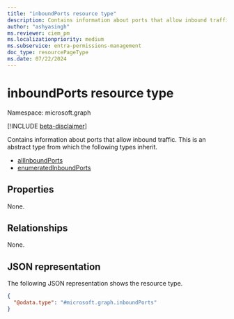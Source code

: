 ```yaml
---
title: "inboundPorts resource type"
description: Contains information about ports that allow inbound traffic."
author: "ashyasingh"
ms.reviewer: ciem_pm
ms.localizationpriority: medium
ms.subservice: entra-permissions-management
doc_type: resourcePageType
ms.date: 07/22/2024
---
```


# inboundPorts resource type

Namespace: microsoft.graph

[!INCLUDE [beta-disclaimer](../../includes/beta-disclaimer.md)]

Contains information about ports that allow inbound traffic.
This is an abstract type from which the following types inherit.

- [allInboundPorts](../resources/allinboundports.md)
- [enumeratedInboundPorts](../resources/enumeratedinboundports.md)

## Properties
None.

## Relationships
None.

## JSON representation
The following JSON representation shows the resource type.
<!-- {
  "blockType": "resource",
  "@odata.type": "microsoft.graph.inboundPorts"
}
-->
``` json
{
  "@odata.type": "#microsoft.graph.inboundPorts"
}
```
